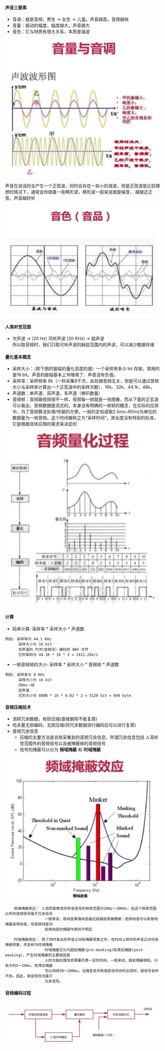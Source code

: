 #### 声音三要素
- 音调：就是音频，男生 -> 女生 -> 儿童。声音越高，音频越快
- 音量：振动的幅度，幅度越大，声音越大
- 音色：它与材质有很大关系，本质是谐波

![](https://github.com/Bacchuc/AudioVideo/blob/master/notelib/src/main/java/com/bacchus/notelib/image/imooc_soundwave.png)

声音在说话时会产生一个正弦波，同时会存在一些小的谐波，但是正弦波是比较理想的情况下，通常会伴随着一些畸形波，畸形波一般来说就是噪音，
越接近正弦，声音越好听   

![音色与音品](https://github.com/Bacchuc/AudioVideo/blob/master/notelib/src/main/java/com/bacchus/notelib/image/imooc_tone.png)

#### 人类听觉范围
- 次声波 -> (20 Hz) 可听声波  (20 KHz) -> 超声波   
所以取音频时，我们只取可听声波的赫兹范围内的声波，可以减少数据存储

#### 量化基本概念
- 采样大小：（即下图的振幅的量化高度的值）一个采样用多少 bit 存放，常用的是16 bit。声音的振幅基本上16够用了，声音没有负值。
- 采样率：采样频率 8k（一秒采集8千次，此处跟音频无关，但是可以通过音频大小与采样率计算出一个正弦波中的采样次数）、16k、32k、44.1k、48k，
- 声道数：单声道、双声道、多声道（喇叭数量）
- 音频帧：音频跟视频很不一样，视频每一帧就是一张图像，而从下面的正玄波可以看出，音频数据是流式的，本身没有明确的一帧帧的概念，在实际的应用中，为了音频算法处理/传输的方便，一般约定俗成取2.5ms~60ms为单位的数据量为一帧音频。这个时间被称之为“采样时间”，其长度没有特别的标准，它是根据具体应用的需求来决定的

![音频量化过程](https://github.com/Bacchuc/AudioVideo/blob/master/notelib/src/main/java/com/bacchus/notelib/image/imooc_quantificat.png)

#### 计算
- 码率计算: 采样率 * 采样大小 * 声道数

```
例如: 采样率为 44.1 KHz
      采样大小为 16 bit
      双声道的 PCM(音频流) 编码的 WAV 文件
      它的率码为 44.1K * 16 * 2 = 1411.2kb/s
```

- 一帧音频帧的大小: 采样率 * 采样大小 * 音频帧 * 声道数

```
例如: 采样率为 8 KHz
      采样大小为 16 bit
      20ms一帧
      双声道
      它的大小为 8000 * 16 * 0.02 * 2 = 5120 bit = 640 byte
```

#### 音频压缩技术
- 消除冗余数据，有损压缩(直接删除不能复原)
- 哈夫曼无损编码，无损压缩(将冗余数据进行编码后可以进行复原)
- 音频冗余信息
    - 压缩的主要方法是去除采集到的音频冗余信息，所谓冗余信息包括
    人耳听觉范围外的音频信号以及被掩蔽掉的音频信号
    - 信号的掩蔽可以分为 **频域掩蔽** 和 **时域掩蔽**
    
![频域掩蔽效应](https://github.com/Bacchuc/AudioVideo/blob/master/notelib/src/main/java/com/bacchus/notelib/image/imooc_masking.png)

```
    频谱掩蔽效应： 人耳所能察觉的声音信号的频率范围为20Hz～20KHz，在这个频率范围以外的音频信号属于冗余信号
                  一般来说，弱纯音离强纯音越近就越容易被掩蔽；低频纯音可以有效地掩蔽高频纯音，但高频纯音对
                  低频纯音的掩蔽作用则不明显
    
    时域掩蔽效应： 除了同时发出的声音之间有掩蔽现象之外，在时间上相邻的声音之间也有掩蔽现象，并且称为时域掩蔽
                  时域掩蔽又分为超前掩蔽(pre-masking)和滞后掩蔽(post-masking)，产生时域掩蔽的主要原因是
                  人的大脑处理信息需要花费一定的时间。一般来说，超前掩蔽很短，只有大约5～20ms，而滞后掩蔽
                  可以持续50～200ms。当强音信号和弱音信号同时出现时，弱信号会听不到，因此，弱音信号也属于
                  冗余信号。
```
#### 音频编码过程

![编码过程](https://github.com/Bacchuc/AudioVideo/blob/master/notelib/src/main/java/com/bacchus/notelib/image/imooc_process.png)
